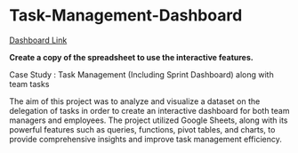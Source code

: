 # Task-Management-Dashboard
[Dashboard Link](https://docs.google.com/spreadsheets/d/15akejzOFbwiVrnR9MDEjVg_prL-EFZiVL2ejzMkAwrg/edit?usp=sharing)

**Create a copy of the spreadsheet to use the interactive features.**

Case Study : Task Management (Including Sprint Dashboard) along with team tasks

The aim of this project was to analyze and visualize a dataset on the delegation of tasks in order to create an interactive dashboard for both team managers and employees. The project utilized Google Sheets, along with its powerful features such as queries, functions, pivot tables, and charts, to provide comprehensive insights and improve task management efficiency.

